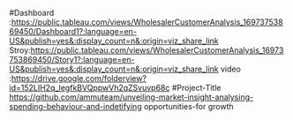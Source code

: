 #Dashboard :https://public.tableau.com/views/WholesalerCustomerAnalysis_16973753869450/Dashboard1?:language=en-US&publish=yes&:display_count=n&:origin=viz_share_link
Stroy:https://public.tableau.com/views/WholesalerCustomerAnalysis_16973753869450/Story1?:language=en-US&publish=yes&:display_count=n&:origin=viz_share_link
video :https://drive.google.com/folderview?id=152LIH2q_legfkBVQppwVh2qZSvuvp68c
#Project-Title https://github.com/ammuteam/unveiling-market-insight-analysing-spending-behaviour-and-indetifying opportunities-for growth
